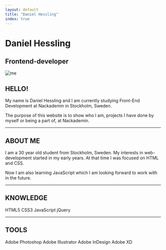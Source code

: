 ```yaml
---
layout: default
title: "Daniel Hessling"
index: true
---
```


<div class="mobile-main-top-section">
<div id="mob-header-name">
<div id="mob-name-group">
<h1>Daniel Hessling</h1>
<h2>Frontend-developer</h2>
</div>
</div>
</div>
<div class="top-spacer"></div>
<div class="welcome-section">
<div class="welcome-pic">
<img src="../assets/images/jag.jpg" alt="me" id="main-me">
</div>
<div class="big-spacer"></div>
<div class="welcome-info">
<h2><span>HELLO!</span></h2>
<div class="mini-spacer"></div>
<p id="welcome-info">
My name is Daniel Hessling and I am currently studying Front-End Development at
Nackademin in
Stockholm, Sweden.
</p>
<div class="mini-spacer"></div>
<p id="welcome-info-two">
The purpose of this website is to show who I am, projects I have done by myself or being a part of, at Nackademin.
</p>
</div>
</div>
<section>
<div class="mini-spacer"></div>
<hr class="wavy-hr">
<div class="big-spacer"></div>
<h2><span>ABOUT ME</span></h2>
<div class="mini-spacer"></div>
<p id="about-info">
I am a 30 year old student from Stockholm, Sweden. My interests in web-development started in my early years. At that time I was focused on HTML and CSS.
</p>
<div class="mini-spacer"></div>
<p id="about-info-two">
 Now I am also learning JavaScript which I am looking forward to work with in the future.
</p>
<div class="big-spacer"></div>
<hr class="wavy-hr">
</section>
<section>
<div class="mini-spacer"></div>
<h2><span>KNOWLEDGE</span></h2>
<div class="mini-spacer"></div>
<div class="abilities" id="main-know">
<span id="html">HTML5</span>
<span id="css">CSS3</span>
<span id="js">JavaScript</span>
<span id="jquery">jQuery</span>
</div>
<div class="mini-spacer"></div>
<hr class="wavy-hr">
</section>
<section>
<div class="mini-spacer"></div>
<h2><span>TOOLS</span></h2>
<div class="mini-spacer"></div>
<div class="abilities" id="main-tools">
<span id="ps">Adobe Photoshop</span>
<span id="ai">Adobe Illustrator</span>
<span id="id">Adobe InDesign</span>
<span id="xd">Adobe XD</span>
</div>
<div class="big-spacer"></div>
</section>
